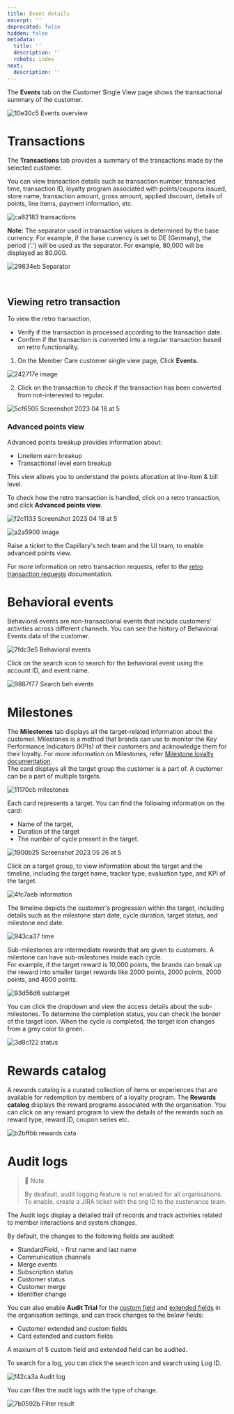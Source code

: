 ```yaml
---
title: Event details
excerpt: ''
deprecated: false
hidden: false
metadata:
  title: ''
  description: ''
  robots: index
next:
  description: ''
---
```

The **Events** tab on the Customer Single View page shows the transactional summary of the customer.

![10e30c5 Events overview](https://files.readme.io/10e30c5-Events_overview.png)

# Transactions

The **Transactions** tab provides a summary of the transactions made by the selected customer.

You can view transaction details such as transaction number, transacted time, transaction ID, loyalty program associated with points/coupons issued, store name, transaction amount, gross amount, applied discount, details of points, line items, payment information, etc.

![ca82183 transactions](https://files.readme.io/ca82183-transactions.png)

**Note:** The separator used in transaction values is determined by the base currency. For example, if the base currency is set to DE (Germany), the period ('.') will be used as the separator. For example, 80,000 will be displayed as 80.000.

![29834eb Separator](https://files.readme.io/29834eb-Separator.png)

<br />

## Viewing retro transaction

To view the retro transaction, 

* Verify if the transaction is processed according to the transaction date.
* Confirm if the transaction is converted into a regular transaction based on retro functionality.

1. On the Member Care customer single view page, Click **Events**.

![242717e image](https://files.readme.io/242717e-image.png)

2. Click on the transaction to check if the transaction has been converted from not-interested to regular.

![5cf6505 Screenshot 2023 04 18 at 5](https://files.readme.io/5cf6505-Screenshot_2023-04-18_at_5.40.50_PM.png)

### Advanced points view

Advanced points breakup provides information about:

* Lineitem earn breakup
* Transactional level earn breakup

This view allows you to understand the points allocation at line-item & bill level.

To check how the retro transaction is handled, click on a retro transaction, and click **Advanced points view**.

![f2c1133 Screenshot 2023 04 18 at 5](https://files.readme.io/f2c1133-Screenshot_2023-04-18_at_5.29.43_PM.png)

![a2a5900 image](https://files.readme.io/a2a5900-image.png)

<Note title="Note">
Raise a ticket to the Capillary's tech team and the UI team, to enable advanced points view.
</Note>

For more information on retro transaction requests, refer to the [retro transaction requests](https://docs.capillarytech.com/docs/retro_transaction) documentation.

# Behavioral events

Behavioral events are non-transactional events that include customers' activities across different channels. You can see the history of Behavioral Events data of the customer.

![7fdc3e5 Behavioral events](https://files.readme.io/7fdc3e5-Behavioral_events.png)

Click on the search icon to search for the behavioral event using the account ID, and event name.

![9887f77 Search beh events](https://files.readme.io/9887f77-Search_beh_events.gif)

# Milestones

The **Milestones** tab displays all the <Glossary>target</Glossary>-related information about the customer. Milestones is a method that brands can use to monitor the Key Performance Indicators (KPIs) of their customers and acknowledge them for their loyalty. For more information on Milestones, refer [Milestone loyalty documentation](https://docs.capillarytech.com/docs/target-loyalty).\
The card displays all the <Glossary>target group</Glossary>  the customer is a part of. A customer can be a part of multiple targets.

![11170cb milestones](https://files.readme.io/11170cb-milestones.png)

Each card represents a target. You can find the following information on the card:

* Name of the target,
* Duration of the target
* The number of <Glossary>cycle</Glossary> present in the target.

![1900b25 Screenshot 2023 05 26 at 5](https://files.readme.io/1900b25-Screenshot_2023-05-26_at_5.37.23_PM.png)

Click on a target group, to view information about the target and the timeline, including the target name, tracker type, evaluation type, and KPI of the target.

![4fc7aeb information](https://files.readme.io/4fc7aeb-information.png)

The timeline depicts the customer's progression within the target, including details such as the milestone start date, cycle duration, target status, and milestone end date.

![943ca37 time](https://files.readme.io/943ca37-time.png)

Sub-milestones are intermediate rewards that are given to customers. A milestone can have <Glossary>sub-milestones</Glossary> inside each cycle.\
For example, if the target reward is 10,000 points, the brands can break up the reward into smaller target rewards like 2000 points, 2000 points, 2000 points, and 4000 points.

![93d56d6 subtarget](https://files.readme.io/93d56d6-subtarget.gif)

You can click the dropdown and view the access details about the sub-milestones. To determine the completion status, you can check the border of the target icon. When the cycle is completed, the target icon changes from a grey color to green.

![3d8c122 status](https://files.readme.io/3d8c122-status.gif)

# Rewards catalog

A rewards catalog is a curated collection of items or experiences that are available for redemption by members of a loyalty program. The **Rewards catalog** displays the reward programs associated with the organisation. You can click on any reward program to view the details of the rewards such as reward type, reward ID, coupon series etc. 

![b2bffbb rewards cata](https://files.readme.io/b2bffbb-rewards_cata.png)

# Audit logs

> 🚧 Note
>
> By deafault, audit logging feature is not enabled for all organisations. To enable, create a JIRA ticket with the org ID to the sustenance team.

The Audit logs display a detailed trail of records and track activities related to member interactions and system changes. 

By default, the changes to the following fields are audited:

* StandardField, - first name and last name
* Communication channels
* Merge events
* Subscription status
* Customer status
* Customer merge
* Identifier change 

You can also enable **Audit Trial** for the [custom field](https://docs.capillarytech.com/docs/data-fields#create-new-custom-fields) and [extended fields](https://docs.capillarytech.com/docs/data-fields#edit-extended-fields--add-enum-values-using-intouch) in the organisation settings, and can track changes to the below fields:

* Customer extended and custom fields
* Card extended and custom fields

<Note title="Note">
A maxium of 5 custom field and extended field can be audited.
</Note>

To search for a log, you can click the search icon and search using Log ID.

![f42ca3a Audit log](https://files.readme.io/f42ca3a-Audit_log.png)

You can filter the audit logs with the type of change.

![7b0592b Filter result](https://files.readme.io/7b0592b-Filter_result.png)
